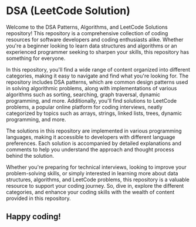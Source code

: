 # DSA (LeetCode Solution)


Welcome to the DSA Patterns, Algorithms, and LeetCode Solutions repository! This repository is a comprehensive collection of coding resources for software developers and coding enthusiasts alike. Whether you're a beginner looking to learn data structures and algorithms or an experienced programmer seeking to sharpen your skills, this repository has something for everyone.

In this repository, you'll find a wide range of content organized into different categories, making it easy to navigate and find what you're looking for. The repository includes DSA patterns, which are common design patterns used in solving algorithmic problems, along with implementations of various algorithms such as sorting, searching, graph traversal, dynamic programming, and more. Additionally, you'll find solutions to LeetCode problems, a popular online platform for coding interviews, neatly categorized by topics such as arrays, strings, linked lists, trees, dynamic programming, and more.

The solutions in this repository are implemented in various programming languages, making it accessible to developers with different language preferences. Each solution is accompanied by detailed explanations and comments to help you understand the approach and thought process behind the solution.

Whether you're preparing for technical interviews, looking to improve your problem-solving skills, or simply interested in learning more about data structures, algorithms, and LeetCode problems, this repository is a valuable resource to support your coding journey. So, dive in, explore the different categories, and enhance your coding skills with the wealth of content provided in this repository.

## Happy coding!